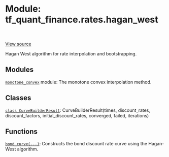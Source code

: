 <!--
This file is generated by a tool. Do not edit directly.
For open-source contributions the docs will be updated automatically.
-->


<div itemscope itemtype="http://developers.google.com/ReferenceObject">
<meta itemprop="name" content="tf_quant_finance.rates.hagan_west" />
<meta itemprop="path" content="Stable" />
</div>

# Module: tf_quant_finance.rates.hagan_west

<!-- Insert buttons and diff -->

<table class="tfo-notebook-buttons tfo-api" align="left">
</table>

<a target="_blank" href="https://github.com/google/tf-quant-finance/blob/master/tf_quant_finance/rates/hagan_west/__init__.py">View source</a>



Hagan West algorithm for rate interpolation and bootstrapping.



## Modules

[`monotone_convex`](../../tf_quant_finance/rates/hagan_west/monotone_convex.md) module: The monotone convex interpolation method.

## Classes

[`class CurveBuilderResult`](../../tf_quant_finance/rates/hagan_west/CurveBuilderResult.md): CurveBuilderResult(times, discount_rates, discount_factors, initial_discount_rates, converged, failed, iterations)

## Functions

[`bond_curve(...)`](../../tf_quant_finance/rates/hagan_west/bond_curve.md): Constructs the bond discount rate curve using the Hagan-West algorithm.

